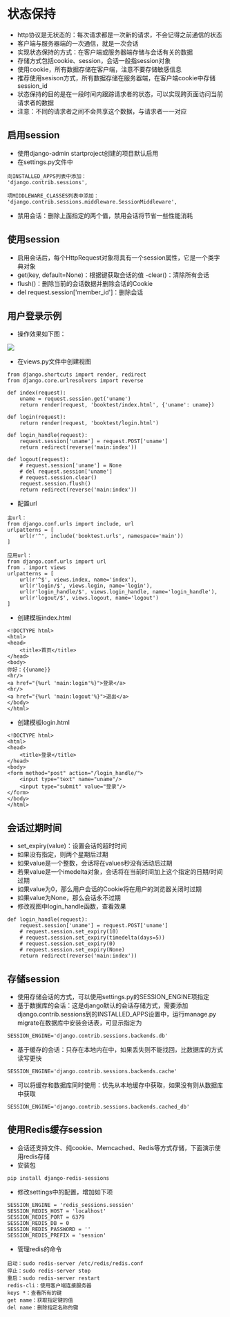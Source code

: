 # 状态保持

- http协议是无状态的：每次请求都是一次新的请求，不会记得之前通信的状态
- 客户端与服务器端的一次通信，就是一次会话
- 实现状态保持的方式：在客户端或服务器端存储与会话有关的数据
- 存储方式包括cookie、session，会话一般指session对象
- 使用cookie，所有数据存储在客户端，注意不要存储敏感信息
- 推荐使用sesison方式，所有数据存储在服务器端，在客户端cookie中存储session_id
- 状态保持的目的是在一段时间内跟踪请求者的状态，可以实现跨页面访问当前请求者的数据
- 注意：不同的请求者之间不会共享这个数据，与请求者一一对应

## 启用session

- 使用django-admin startproject创建的项目默认启用
- 在settings.py文件中


```
向INSTALLED_APPS列表中添加：
'django.contrib.sessions',

项MIDDLEWARE_CLASSES列表中添加：
'django.contrib.sessions.middleware.SessionMiddleware',

```

- 禁用会话：删除上面指定的两个值，禁用会话将节省一些性能消耗

## 使用session

- 启用会话后，每个HttpRequest对象将具有一个session属性，它是一个类字典对象
- get(key, default=None)：根据键获取会话的值
-clear()：清除所有会话
- flush()：删除当前的会话数据并删除会话的Cookie
- del request.session['member_id']：删除会话

## 用户登录示例

- 操作效果如下图：

![](/assets/login.gif)

- 在views.py文件中创建视图


```
from django.shortcuts import render, redirect
from django.core.urlresolvers import reverse

def index(request):
    uname = request.session.get('uname')
    return render(request, 'booktest/index.html', {'uname': uname})

def login(request):
    return render(request, 'booktest/login.html')

def login_handle(request):
    request.session['uname'] = request.POST['uname']
    return redirect(reverse('main:index'))

def logout(request):
    # request.session['uname'] = None
    # del request.session['uname']
    # request.session.clear()
    request.session.flush()
    return redirect(reverse('main:index'))

```

- 配置url


```
主url：
from django.conf.urls import include, url
urlpatterns = [
    url(r'^', include('booktest.urls', namespace='main'))
]

应用url：
from django.conf.urls import url
from . import views
urlpatterns = [
    url(r'^$', views.index, name='index'),
    url(r'login/$', views.login, name='login'),
    url(r'login_handle/$', views.login_handle, name='login_handle'),
    url(r'logout/$', views.logout, name='logout')
]

```

- 创建模板index.html


```
<!DOCTYPE html>
<html>
<head>
    <title>首页</title>
</head>
<body>
你好：{{uname}}
<hr/>
<a href="{%url 'main:login'%}">登录</a>
<hr/>
<a href="{%url 'main:logout'%}">退出</a>
</body>
</html>

```

- 创建模板login.html


```
<!DOCTYPE html>
<html>
<head>
    <title>登录</title>
</head>
<body>
<form method="post" action="/login_handle/">
    <input type="text" name="uname"/>
    <input type="submit" value="登录"/>
</form>
</body>
</html>

```

## 会话过期时间

- set_expiry(value)：设置会话的超时时间
- 如果没有指定，则两个星期后过期
- 如果value是一个整数，会话将在values秒没有活动后过期
- 若果value是一个imedelta对象，会话将在当前时间加上这个指定的日期/时间过期
- 如果value为0，那么用户会话的Cookie将在用户的浏览器关闭时过期
- 如果value为None，那么会话永不过期
- 修改视图中login_handle函数，查看效果


```
def login_handle(request):
    request.session['uname'] = request.POST['uname']
    # request.session.set_expiry(10)
    # request.session.set_expiry(timedelta(days=5))
    # request.session.set_expiry(0)
    # request.session.set_expiry(None)
    return redirect(reverse('main:index'))

```

## 存储session

- 使用存储会话的方式，可以使用settings.py的SESSION_ENGINE项指定
- 基于数据库的会话：这是django默认的会话存储方式，需要添加django.contrib.sessions到的INSTALLED_APPS设置中，运行manage.py migrate在数据库中安装会话表，可显示指定为

`SESSION_ENGINE='django.contrib.sessions.backends.db'`
- 基于缓存的会话：只存在本地内在中，如果丢失则不能找回，比数据库的方式读写更快

`SESSION_ENGINE='django.contrib.sessions.backends.cache'`
- 可以将缓存和数据库同时使用：优先从本地缓存中获取，如果没有则从数据库中获取

`SESSION_ENGINE='django.contrib.sessions.backends.cached_db'`

## 使用Redis缓存session

- 会话还支持文件、纯cookie、Memcached、Redis等方式存储，下面演示使用redis存储
- 安装包

`pip install django-redis-sessions`
- 修改settings中的配置，增加如下项


```
SESSION_ENGINE = 'redis_sessions.session'
SESSION_REDIS_HOST = 'localhost'
SESSION_REDIS_PORT = 6379
SESSION_REDIS_DB = 0
SESSION_REDIS_PASSWORD = ''
SESSION_REDIS_PREFIX = 'session'

```

- 管理redis的命令


```
启动：sudo redis-server /etc/redis/redis.conf
停止：sudo redis-server stop
重启：sudo redis-server restart
redis-cli：使用客户端连接服务器
keys *：查看所有的键
get name：获取指定键的值
del name：删除指定名称的键
```


